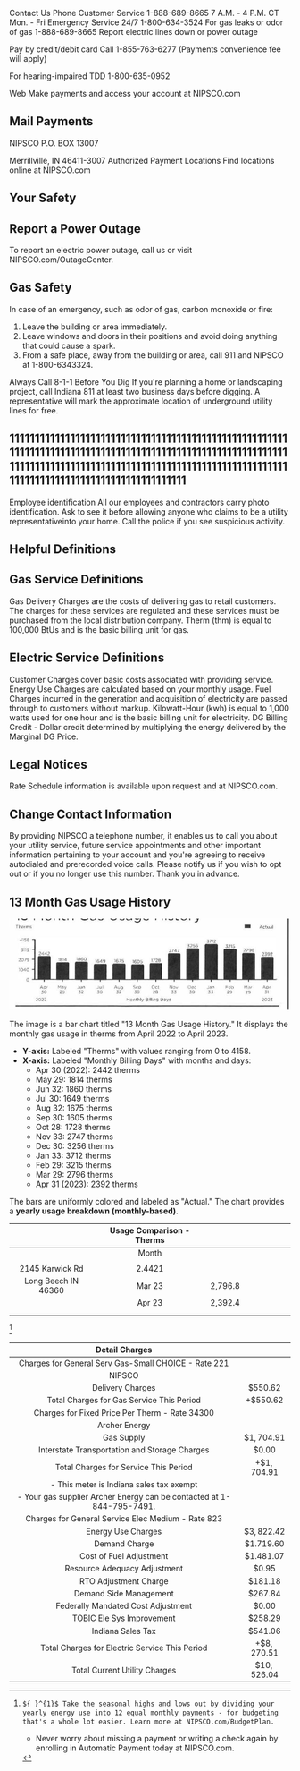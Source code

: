 Contact Us
Phone
Customer Service
1-888-689-8665
7 A.M. - 4 P.M. CT Mon. - Fri
Emergency Service 24/7
1-800-634-3524
For gas leaks or odor of gas
1-888-689-8665
Report electric lines down or power outage

Pay by credit/debit card Call 1-855-763-6277 (Payments convenience fee will apply)

For hearing-impaired TDD
1-800-635-0952

Web
Make payments and access your account at NIPSCO.com

## Mail Payments

NIPSCO
P.O. BOX 13007

Merrillville, IN 46411-3007
Authorized Payment Locations Find locations online at NIPSCO.com

## Your Safety

## Report a Power Outage

To report an electric power outage, call us or visit NIPSCO.com/OutageCenter.

## Gas Safety

In case of an emergency, such as odor of gas, carbon monoxide or fire:

1. Leave the building or area immediately.
2. Leave windows and doors in their positions and avoid doing anything that could cause a spark.
3. From a safe place, away from the building or area, call 911 and NIPSCO at 1-800-6343324.

Always Call 8-1-1 Before You Dig
If you're planning a home or landscaping project, call Indiana 811 at least two business days before digging. A representative will mark the approximate location of underground utility lines for free.

## 11111111111111111111111111111111111111111111111111111111111111111111111111111111111111111111111111111111111111111111111111111111111111111111111111111111111111111111111111111111111111111111111111111111

Employee identification
All our employees and contractors carry photo identification. Ask to see it before allowing anyone who claims to be a utility representativeinto your home. Call the police if you see suspicious activity.

## Helpful Definitions

## Gas Service Definitions

Gas Delivery Charges are the costs of delivering gas to retail customers. The charges for these services are regulated and these services must be purchased from the local distribution company.
Therm (thm) is equal to 100,000 BtUs and is the basic billing unit for gas.

## Electric Service Definitions

Customer Charges cover basic costs associated with providing service.
Energy Use Charges are calculated based on your monthly usage. Fuel Charges incurred in the generation and acquisition of electricity are passed through to customers without markup.
Kilowatt-Hour (kwh) is equal to 1,000 watts used for one hour and is the basic billing unit for electricity.
DG Billing Credit - Dollar credit determined by multiplying the energy delivered by the Marginal DG Price.

## Legal Notices

Rate Schedule information is available upon request and at NIPSCO.com.

## Change Contact Information

By providing NIPSCO a telephone number, it enables us to call you about your utility service, future service appointments and other important information pertaining to your account and you're agreeing to receive autodialed and prerecorded voice calls. Please notify us if you wish to opt out or if you no longer use this number. Thank you in advance.

## 13 Month Gas Usage History

![](images/img-0.jpeg)

The image is a bar chart titled "13 Month Gas Usage History." It displays the monthly gas usage in therms from April 2022 to April 2023. 

- **Y-axis:** Labeled "Therms" with values ranging from 0 to 4158.
- **X-axis:** Labeled "Monthly Billing Days" with months and days:
  - Apr 30 (2022): 2442 therms
  - May 29: 1814 therms
  - Jun 32: 1860 therms
  - Jul 30: 1649 therms
  - Aug 32: 1675 therms
  - Sep 30: 1605 therms
  - Oct 28: 1728 therms
  - Nov 33: 2747 therms
  - Dec 30: 3256 therms
  - Jan 33: 3712 therms
  - Feb 29: 3215 therms
  - Mar 29: 2796 therms
  - Apr 31 (2023): 2392 therms

The bars are uniformly colored and labeled as "Actual." The chart provides a **yearly usage breakdown (monthly-based)**.

|  | Usage Comparison - Therms |  |  |  |  |  |  |  |
| :--: | :--: | :--: | :--: | :--: | :--: | :--: | :--: | :--: |
|  | Month |  |  |  |  |  |  |  |
|  |  |  |  |  |  |  |  |  |
| 2145 Karwick Rd | 2.4421 |  |  |  |  |  |  |  |
| Long Beech IN 46360 | Mar 23 | 2,796.8 |  |  |  |  |  |  |
|  | Apr 23 | 2,392.4 |  |  |  |  |  |  |
|  |  |  |  |  |  |  |  |  |
|  |  |  |  |  |  |  |  |  |

[^0]
[^0]:    ${ }^{1}$ Take the seasonal highs and lows out by dividing your yearly energy use into 12 equal monthly payments - for budgeting that's a whole lot easier. Learn more at NIPSCO.com/BudgetPlan.

    - Never worry about missing a payment or writing a check again by enrolling in Automatic Payment today at NIPSCO.com.

| Detail Charges |  |
| :--: | :--: |
| Charges for General Serv Gas-Small CHOICE - Rate 221 |  |
| NIPSCO |  |
| Delivery Charges | $\$ 550.62$ |
| Total Charges for Gas Service This Period | $+\$ 550.62$ |
| Charges for Fixed Price Per Therm - Rate 34300 |  |
| Archer Energy |  |
| Gas Supply | $\$ 1,704.91$ |
| Interstate Transportation and Storage Charges | $\$ 0.00$ |
| Total Charges for Service This Period | $+\$ 1,704.91$ |
| - This meter is Indiana sales tax exempt |  |
| - Your gas supplier Archer Energy can be contacted at 1-844-795-7491. |  |
| Charges for General Service Elec Medium - Rate 823 |  |
| Energy Use Charges | $\$ 3,822.42$ |
| Demand Charge | $\$ 1.719 .60$ |
| Cost of Fuel Adjustment | $\$ 1.481.07$ |
| Resource Adequacy Adjustment | $\$ 0.95$ |
| RTO Adjustment Charge | $\$ 181.18$ |
| Demand Side Management | $\$ 267.84$ |
| Federally Mandated Cost Adjustment | $\$ 0.00$ |
| TOBIC Ele Sys Improvement | $\$ 258.29$ |
| Indiana Sales Tax | $\$ 541.06$ |
| Total Charges for Electric Service This Period | $+\$ 8,270.51$ |
| Total Current Utility Charges | $\$ 10,526.04$ |

